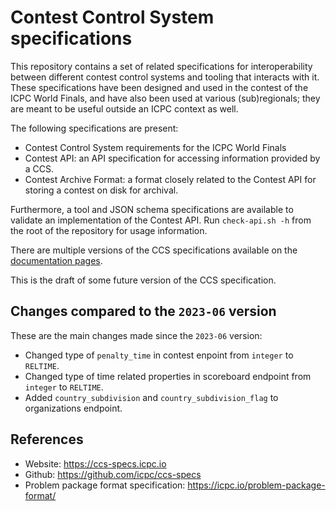 # Contest Control System specifications

This repository contains a set of related specifications for
interoperability between different contest control systems and tooling
that interacts with it. These specifications have been designed and
used in the contest of the ICPC World Finals, and have also been used
at various (sub)regionals; they are meant to be useful outside an ICPC
context as well.

The following specifications are present:

- Contest Control System requirements for the ICPC World Finals
- Contest API: an API specification for accessing information provided by a
  CCS.
- Contest Archive Format: a format closely related to the Contest API for
  storing a contest on disk for archival.

Furthermore, a tool and JSON schema specifications are available to
validate an implementation of the Contest API. Run `check-api.sh -h`
from the root of the repository for usage information.

There are multiple versions of the CCS specifications available on the
[documentation pages](https://ccs-specs.icpc.io/).

This is the draft of some future version of the CCS specification.

## Changes compared to the `2023-06` version

These are the main changes made since the `2023-06` version:

- Changed type of `penalty_time` in contest enpoint from `integer` to `RELTIME`.
- Changed type of time related properties in scoreboard endpoint from `integer` to `RELTIME`.
- Added `country_subdivision` and `country_subdivision_flag` to organizations endpoint.

## References

- Website: <https://ccs-specs.icpc.io>
- Github: <https://github.com/icpc/ccs-specs>
- Problem package format specification: <https://icpc.io/problem-package-format/>
